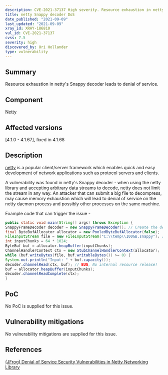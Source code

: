 ```yaml
---
description: CVE-2021-37137 High severity. Resource exhaustion in netty's Snappy decoder leads to denial of service.
title: netty Snappy decoder DoS
date_published: "2021-09-09"
last_updated: "2021-09-09"
xray_id: XRAY-186810
vul_id: CVE-2021-37137
cvss: 7.5
severity: high
discovered_by: Ori Hollander
type: vulnerability
---
```

## Summary

Resource exhaustion in netty's Snappy decoder leads to denial of service.

## Component

[Netty](https://github.com/netty/netty)

## Affected versions

[4.1.0 - 4.1.67], fixed in 4.1.68

## Description

[netty](https://github.com/netty/netty) is a popular client/server framework which enables quick and easy development of network applications such as protocol servers and clients.

A vulnerability was found in netty's Snappy decoder - when using the netty library and accepting arbitrary data streams to decode, netty does not limit the stream in any way.
An attacker that can submit a big file to decompress, may cause memory exhaustion which will lead to denial of service on the netty daemon process and possibly other processes on the same machine.

Example code that can trigger the issue -
```java
public static void main(String[] args) throws Exception {
SnappyFrameDecoder decoder = new SnappyFrameDecoder(); // Create the decompressor
final ByteBufAllocator allocator = new PooledByteBufAllocator(false);
FileInputStream file = new FileInputStream("C:\\temp\\100GB.snappy"); // External input
int inputChunks = 64 * 1024;
ByteBuf buf = allocator.heapBuffer(inputChunks);
ChannelHandlerContext ctx = new StubChannelHandlerContext(allocator);
while (buf.writeBytes(file, buf.writableBytes()) >= 0) {
System.out.println("Input: " + buf.capacity());
decoder.channelRead(ctx, buf); // BUG, No internal resource release!
buf = allocator.heapBuffer(inputChunks);
decoder.channelReadComplete(ctx);
}
```

## PoC

No PoC is supplied for this issue.

## Vulnerability mitigations

No vulnerability mitigations are supplied for this issue.

## References

[(JFrog) Denial of Service Security Vulnerabilities in Netty Networking Library](https://jfrog.com/blog/cve-2021-37136-cve-2021-37137-denial-of-service-dos-in-nettys-decompressors/)